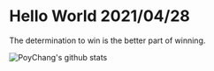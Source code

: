 # Hello World 2021/04/28

The determination to win is the better part of winning.

![PoyChang's github stats](https://github-readme-stats.vercel.app/api?username=poychang&show_icons=true&theme=dracula)
